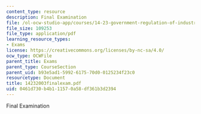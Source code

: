 ```yaml
---
content_type: resource
description: Final Examination
file: /ol-ocw-studio-app/courses/14-23-government-regulation-of-industry-spring-2003/0461d730b4b111570a58df361b3d2394_14232003finalexam.pdf
file_size: 109253
file_type: application/pdf
learning_resource_types:
- Exams
license: https://creativecommons.org/licenses/by-nc-sa/4.0/
ocw_type: OCWFile
parent_title: Exams
parent_type: CourseSection
parent_uid: b93e5ad1-5992-6175-70d0-0125234f23c0
resourcetype: Document
title: 14232003finalexam.pdf
uid: 0461d730-b4b1-1157-0a58-df361b3d2394
---
```

Final Examination